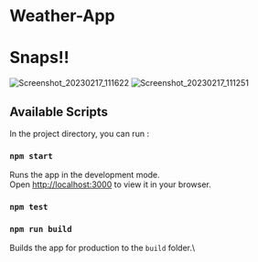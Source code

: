 # Weather-App 
# Snaps!!

![Screenshot_20230217_111622](https://user-images.githubusercontent.com/83703416/224496624-1e878f1c-4b3c-4cb4-98a4-2ba9ddad77ea.png)
![Screenshot_20230217_111251](https://user-images.githubusercontent.com/83703416/224496631-065b6263-e70f-482b-a6df-0a87272a37a0.png)




## Available Scripts

In the project directory, you can run :

### `npm start`

Runs the app in the development mode.\
Open [http://localhost:3000](http://localhost:3000) to view it in your browser.

### `npm test`


### `npm run build`

Builds the app for production to the `build` folder.\



